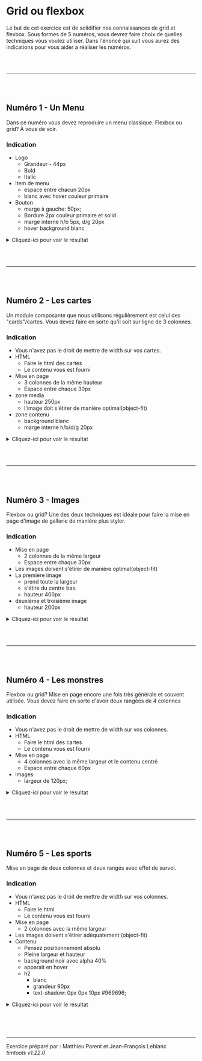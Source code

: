 [screen1]: src/assets/images/screen_number1.png
[screen2]: src/assets/images/screen_number2.png
[screen3]: src/assets/images/screen_number3.png
[screen4]: src/assets/images/screen_number4.png
[screen5]: src/assets/images/screen_number5.gif

# Grid ou flexbox

Le but de cet exercice est de solidifier nos connaissances de grid et flexbox. Sous formes de 5 numéros, vous devrez faire choix de quelles techniques vous voulez utiliser. Dans l'énoncé qui suit vous aurez des indications pour vous aider à réaliser les numéros.

<br><br><hr><br><br>

## Numéro 1 - Un Menu

Dans ce numéro vous devez reproduire un menu classique. Flexbox ou grid? À vous de voir.

### Indication

- Logo
  - Grandeur - 44px
  - Bold
  - Italic
- Item de menu
  - espace entre chacun 20px
  - blanc avec hover couleur primaire
- Bouton
  - marge à gauche: 50px;
  - Bordure 2px couleur primaire et solid
  - marge interne h/b 5px, d/g 20px
  - hover background blanc

<details>
<summary>Cliquez-ici pour voir le résultat</summary>
<br><br>

![alt Capture1][screen1]

</details>

<br><br><hr><br><br>

## Numéro 2 - Les cartes

Un module composante que nous utilisons régulièrement est celui des "cards"/cartes. Vous devez faire en sorte qu'il soit sur ligne de 3 colonnes.

### Indication

- Vous n'avez pas le droit de mettre de width sur vos cartes.
- HTML
  - Faire le html des cartes
  - Le contenu vous est fourni
- Mise en page
  - 3 colonnes de la même hauteur
  - Espace entre chaque 30px
- zone media
  - hauteur 250px
  - l'image doit s'étirer de manière optimal(object-fit)
- zone contenu
  - background blanc
  - marge interne h/b/d/g 20px

<details>
<summary>Cliquez-ici pour voir le résultat</summary>
<br><br>

![alt Capture1][screen2]

</details>

<br><br><hr><br><br>

## Numéro 3 - Images

Flexbox ou grid? Une des deux techniques est idéale pour faire la mise en page d'image de gallerie de manière plus styler.

### Indication

- Mise en page
  - 2 colonnes de la même largeur
  - Espace entre chaque 30px
- Les images doivent s'étirer de manière optimal(object-fit)
- La première image
  - prend toute la largeur
  - s'étire du centre bas.
  - hauteur 400px
- deuxième et troisième image
  - hauteur 200px

<details>
<summary>Cliquez-ici pour voir le résultat</summary>
<br><br>

![alt Capture1][screen3]

</details>

<br><br><hr><br><br>

## Numéro 4 - Les monstres

Flexbox ou grid? Mise en page encore une fois très générale et souvent utilisée. Vous devez faire en sorte d'avoir deux rangées de 4 colonnes

### Indication

- Vous n'avez pas le droit de mettre de width sur vos colonnes.
- HTML
  - Faire le html des cartes
  - Le contenu vous est fourni
- Mise en page
  - 4 colonnes avec la même largeur et le contenu centré
  - Espace entre chaque 60px
- Images
  - largeur de 120px;

<details>
<summary>Cliquez-ici pour voir le résultat</summary>
<br><br>

![alt Capture1][screen4]

</details>

<br><br><hr><br><br>

## Numéro 5 - Les sports

Mise en page de deux colonnes et deux rangés avec effet de survol.

### Indication

- Vous n'avez pas le droit de mettre de width sur vos colonnes.
- HTML
  - Faire le html
  - Le contenu vous est fourni
- Mise en page
  - 2 colonnes avec la même largeur
- Les images doivent s'étirer adéquatement (object-fit)
- Contenu
  - Pensez positionnement absolu
  - Pleine largeur et hauteur
  - background noir avec alpha 40%
  - apparait en hover
  - h2
    - blanc
    - grandeur 90px
    - text-shadow: 0px 0px 10px #969696;

<details>
<summary>Cliquez-ici pour voir le résultat</summary>
<br><br>

![alt Capture1][screen5]

</details>

<br><br><br>

---

Exercice préparé par : Matthieu Parent et Jean-François Leblanc  
_timtools v1.22.0_
